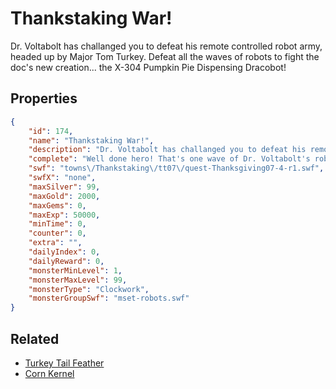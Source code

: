 # Thankstaking War!

Dr. Voltabolt has challanged you to defeat his remote controlled robot army, headed up by Major Tom Turkey. Defeat all the waves of robots to fight the doc's new creation... the X-304 Pumpkin Pie Dispensing Dracobot!

## Properties

```json
{
    "id": 174,
    "name": "Thankstaking War!",
    "description": "Dr. Voltabolt has challanged you to defeat his remote controlled robot army, headed up by Major Tom Turkey. Defeat all the waves of robots to fight the doc's new creation... the X-304 Pumpkin Pie Dispensing Dracobot!",
    "complete": "Well done hero! That's one wave of Dr. Voltabolt's robots down! Defeat the rest along with the other heroes of Falconreach to make it tothe X-304 Pumpkin Pie Dispensing Dracobot!",
    "swf": "towns\/Thankstaking\/tt07\/quest-Thanksgiving07-4-r1.swf",
    "swfX": "none",
    "maxSilver": 99,
    "maxGold": 2000,
    "maxGems": 0,
    "maxExp": 50000,
    "minTime": 0,
    "counter": 0,
    "extra": "",
    "dailyIndex": 0,
    "dailyReward": 0,
    "monsterMinLevel": 1,
    "monsterMaxLevel": 99,
    "monsterType": "Clockwork",
    "monsterGroupSwf": "mset-robots.swf"
}
```

## Related

- [Turkey Tail Feather](../items/580-turkey-tail-feather.md)
- [Corn Kernel](../items/581-corn-kernel.md)

